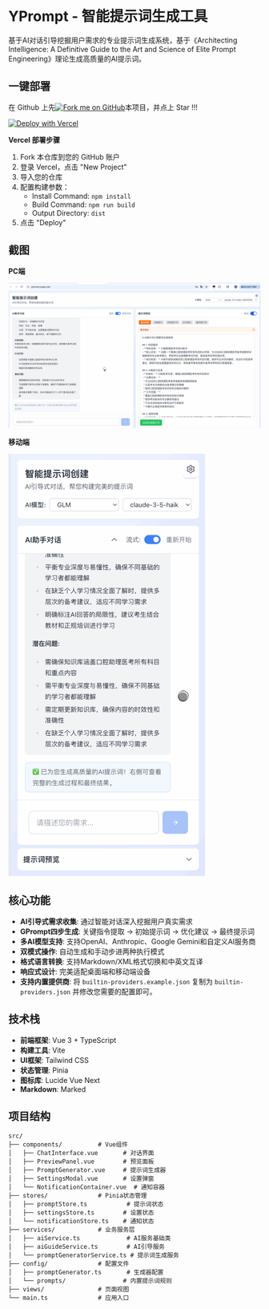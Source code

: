 # YPrompt - 智能提示词生成工具

基于AI对话引导挖掘用户需求的专业提示词生成系统，基于《Architecting Intelligence: A Definitive Guide to the Art and Science of Elite Prompt Engineering》理论生成高质量的AI提示词。

## 一键部署

在 Github 上先[![Fork me on GitHub](https://raw.githubusercontent.com/fishforks/fish2018/refs/heads/main/forkme.png)](https://github.com/fish2018/YPrompt/fork)本项目，并点上 Star !!!

[![Deploy with Vercel](https://vercel.com/button)](https://vercel.com/new/clone?repository-url=https://github.com/fish2018/YPrompt&build-command=npm%20run%20build&install-command=npm%20install&output-directory=dist)

**Vercel 部署步骤**
1. Fork 本仓库到您的 GitHub 账户
2. 登录 Vercel，点击 "New Project"
3. 导入您的仓库
4. 配置构建参数：
   - Install Command: `npm install`
   - Build Command: `npm run build`
   - Output Directory: `dist`
5. 点击 "Deploy"

## 截图
**PC端**  
  
![](imgs/pc.gif)

**移动端**  

![](imgs/mobile.gif)

## 核心功能

- **AI引导式需求收集**: 通过智能对话深入挖掘用户真实需求
- **GPrompt四步生成**: 关键指令提取 → 初始提示词 → 优化建议 → 最终提示词
- **多AI模型支持**: 支持OpenAI、Anthropic、Google Gemini和自定义AI服务商
- **双模式操作**: 自动生成和手动步进两种执行模式
- **格式语言转换**: 支持Markdown/XML格式切换和中英文互译
- **响应式设计**: 完美适配桌面端和移动端设备
- **支持内置提供商**: 将 `builtin-providers.example.json` 复制为 `builtin-providers.json` 并修改您需要的配置即可。

## 技术栈

- **前端框架**: Vue 3 + TypeScript
- **构建工具**: Vite
- **UI框架**: Tailwind CSS
- **状态管理**: Pinia
- **图标库**: Lucide Vue Next
- **Markdown**: Marked

## 项目结构

```
src/
├── components/          # Vue组件
│   ├── ChatInterface.vue       # 对话界面
│   ├── PreviewPanel.vue        # 预览面板
│   ├── PromptGenerator.vue     # 提示词生成器
│   ├── SettingsModal.vue       # 设置弹窗
│   └── NotificationContainer.vue  # 通知容器
├── stores/              # Pinia状态管理
│   ├── promptStore.ts           # 提示词状态
│   ├── settingsStore.ts        # 设置状态
│   └── notificationStore.ts    # 通知状态
├── services/            # 业务服务层
│   ├── aiService.ts             # AI服务基础类
│   ├── aiGuideService.ts        # AI引导服务
│   └── promptGeneratorService.ts # 提示词生成服务
├── config/              # 配置文件
│   ├── promptGenerator.ts       # 生成器配置
│   └── prompts/                # 内置提示词规则
├── views/               # 页面视图
└── main.ts              # 应用入口
```